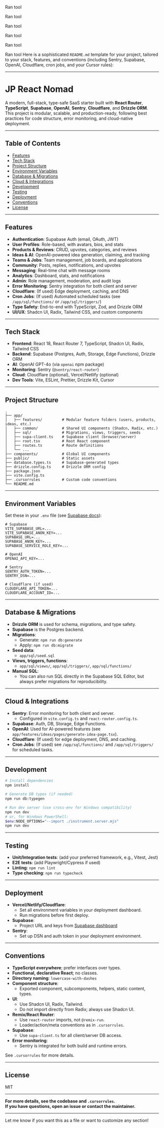 Ran tool

Ran tool

Ran tool

Ran tool

Ran tool

Ran tool
Here is a sophisticated `README.md` template for your project, tailored to your stack, features, and conventions (including Sentry, Supabase, OpenAI, Cloudflare, cron jobs, and your Cursor rules):

---

# JP React Nomad

A modern, full-stack, type-safe SaaS starter built with **React Router**, **TypeScript**, **Supabase**, **OpenAI**, **Sentry**, **Cloudflare**, and **Drizzle ORM**.  
This project is modular, scalable, and production-ready, following best practices for code structure, error monitoring, and cloud-native deployment.

---

## Table of Contents

- [Features](#features)
- [Tech Stack](#tech-stack)
- [Project Structure](#project-structure)
- [Environment Variables](#environment-variables)
- [Database & Migrations](#database--migrations)
- [Cloud & Integrations](#cloud--integrations)
- [Development](#development)
- [Testing](#testing)
- [Deployment](#deployment)
- [Conventions](#conventions)
- [License](#license)

---

## Features

- **Authentication**: Supabase Auth (email, OAuth, JWT)
- **User Profiles**: Role-based, with avatars, bios, and stats
- **Products & Reviews**: CRUD, upvotes, categories, and reviews
- **Ideas & AI**: OpenAI-powered idea generation, claiming, and tracking
- **Teams & Jobs**: Team management, job boards, and applications
- **Community**: Posts, replies, notifications, and upvotes
- **Messaging**: Real-time chat with message rooms
- **Analytics**: Dashboard, stats, and notifications
- **Admin**: Role management, moderation, and audit logs
- **Error Monitoring**: Sentry integration for both client and server
- **Cloudflare**: (If used) Edge deployment, caching, and DNS
- **Cron Jobs**: (If used) Automated scheduled tasks (see `/app/sql/functions/` or `/app/sql/triggers/`)
- **Type Safety**: End-to-end with TypeScript, Zod, and Drizzle ORM
- **UI/UX**: Shadcn UI, Radix, Tailwind CSS, and custom components

---

## Tech Stack

- **Frontend**: React 18, React Router 7, TypeScript, Shadcn UI, Radix, Tailwind CSS
- **Backend**: Supabase (Postgres, Auth, Storage, Edge Functions), Drizzle ORM
- **AI**: OpenAI GPT-4o (via `openai` npm package)
- **Monitoring**: Sentry (`@sentry/react-router`)
- **Cloud**: Cloudflare (optional), Vercel/Netlify (optional)
- **Dev Tools**: Vite, ESLint, Prettier, Drizzle Kit, Cursor

---

## Project Structure

```
.
├── app/
│   ├── features/         # Modular feature folders (users, products, ideas, etc.)
│   ├── common/           # Shared UI components (Shadcn, Radix, etc.)
│   ├── sql/              # Migrations, views, triggers, seeds
│   ├── supa-client.ts    # Supabase client (browser/server)
│   ├── root.tsx          # Root React component
│   ├── routes.ts         # Route definitions
│   └── ...
├── components/           # Global UI components
├── public/               # Static assets
├── database.types.ts     # Supabase-generated types
├── drizzle.config.ts     # Drizzle ORM config
├── package.json
├── vite.config.ts
├── .cursorrules          # Custom code conventions
└── README.md
```

---

## Environment Variables

Set these in your `.env` file (see [Supabase docs](https://supabase.com/docs/guides/api)):

```env
# Supabase
VITE_SUPABASE_URL=...
VITE_SUPABASE_ANON_KEY=...
SUPABASE_URL=...
SUPABASE_ANON_KEY=...
SUPABASE_SERVICE_ROLE_KEY=...

# OpenAI
OPENAI_API_KEY=...

# Sentry
SENTRY_AUTH_TOKEN=...
SENTRY_DSN=...

# Cloudflare (if used)
CLOUDFLARE_API_TOKEN=...
CLOUDFLARE_ACCOUNT_ID=...
```

---

## Database & Migrations

- **Drizzle ORM** is used for schema, migrations, and type safety.
- **Supabase** is the Postgres backend.
- **Migrations**:
  - Generate: `npm run db:generate`
  - Apply: `npm run db:migrate`
- **Seed data**:
  - `app/sql/seed.sql`
- **Views, triggers, functions**:
  - `app/sql/views/`, `app/sql/triggers/`, `app/sql/functions/`
- **Manual SQL**:
  - You can also run SQL directly in the Supabase SQL Editor, but always prefer migrations for reproducibility.

---

## Cloud & Integrations

- **Sentry**: Error monitoring for both client and server.
  - Configured in `vite.config.ts` and `react-router.config.ts`.
- **Supabase**: Auth, DB, Storage, Edge Functions.
- **OpenAI**: Used for AI-powered features (see `app/features/ideas/pages/generate-idea-page.tsx`).
- **Cloudflare**: (If used) for edge deployment, DNS, and caching.
- **Cron Jobs**: (If used) see `/app/sql/functions/` and `/app/sql/triggers/` for scheduled tasks.

---

## Development

```sh
# Install dependencies
npm install

# Generate DB types (if needed)
npm run db:typegen

# Run dev server (use cross-env for Windows compatibility)
npm run dev
# or, for Windows PowerShell:
$env:NODE_OPTIONS="--import ./instrument.server.mjs"
npm run dev
```

---

## Testing

- **Unit/Integration tests**: (add your preferred framework, e.g., Vitest, Jest)
- **E2E tests**: (add Playwright/Cypress if used)
- **Linting**: `npm run lint`
- **Type checking**: `npm run typecheck`

---

## Deployment

- **Vercel/Netlify/Cloudflare**:
  - Set all environment variables in your deployment dashboard.
  - Run migrations before first deploy.
- **Supabase**:
  - Project URL and keys from [Supabase dashboard](https://supabase.com/dashboard/project/_/settings/api)
- **Sentry**:
  - Set up DSN and auth token in your deployment environment.

---

## Conventions

- **TypeScript everywhere**; prefer interfaces over types.
- **Functional, declarative React**; no classes.
- **Directory naming**: `lowercase-with-dashes`
- **Component structure**:
  - Exported component, subcomponents, helpers, static content, types.
- **UI**:
  - Use Shadcn UI, Radix, Tailwind.
  - Do not import directly from Radix; always use Shadcn UI.
- **Remix/React Router**:
  - Use `react-router` imports, not `@remix-run`.
  - Loader/action/meta conventions as in `.cursorrules`.
- **Supabase**:
  - Use `supa-client.ts` for all client/server DB access.
- **Error monitoring**:
  - Sentry is integrated for both build and runtime errors.

See `.cursorrules` for more details.

---

## License

MIT

---

**For more details, see the codebase and `.cursorrules`.  
If you have questions, open an issue or contact the maintainer.**

---

Let me know if you want this as a file or want to customize any section!
